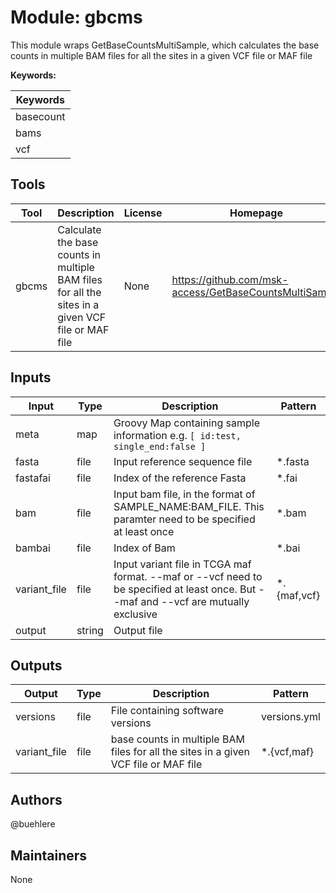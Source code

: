 # Module: gbcms

This module wraps GetBaseCountsMultiSample, which calculates the base counts in multiple BAM files for all the sites in a given VCF file or MAF file

**Keywords:**

| Keywords |
|----------|
| basecount |
| bams |
| vcf |

## Tools

| Tool | Description | License | Homepage |
|------|-------------|---------|----------|
| gbcms | Calculate the base counts in multiple BAM files for all the sites in a given VCF file or MAF file | None | https://github.com/msk-access/GetBaseCountsMultiSample |

## Inputs

| Input | Type | Description | Pattern |
|-------|------|-------------|---------|
| meta | map | Groovy Map containing sample information e.g. `[ id:test, single_end:false ]`  |  |
| fasta | file | Input reference sequence file | *.fasta |
| fastafai | file | Index of the reference Fasta | *.fai |
| bam | file | Input bam file, in the format of SAMPLE_NAME:BAM_FILE. This paramter need to be specified at least once | *.bam |
| bambai | file | Index of Bam | *.bai |
| variant_file | file | Input variant file in TCGA maf format. --maf or --vcf need to be specified at least once. But --maf and --vcf are mutually exclusive | *.{maf,vcf} |
| output | string | Output file |  |

## Outputs

| Output | Type | Description | Pattern |
|--------|------|-------------|---------|
| versions | file | File containing software versions | versions.yml |
| variant_file | file | base counts in multiple BAM files for all the sites in a given VCF file or MAF file | *.{vcf,maf} |

## Authors

@buehlere

## Maintainers

None

